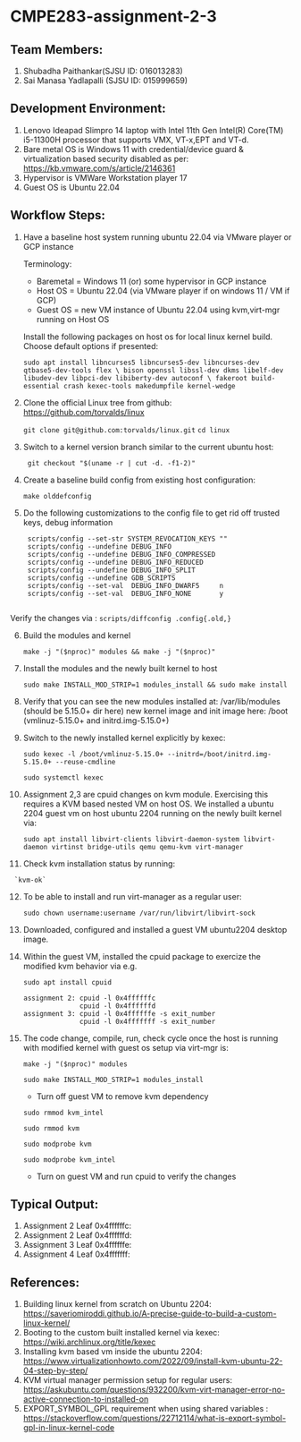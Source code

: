 # CMPE283-assignment-2-3
## Team Members:
1. Shubadha Paithankar(SJSU ID: 016013283)
2. Sai Manasa Yadlapalli (SJSU ID: 015999659)

## Development Environment:
  1. Lenovo Ideapad Slimpro 14 laptop with Intel 11th Gen Intel(R) Core(TM) i5-11300H processor that supports VMX, VT-x,EPT and VT-d.
  2. Bare metal OS is Windows 11 with credential/device guard & virtualization based security disabled as per: https://kb.vmware.com/s/article/2146361
  3. Hypervisor is VMWare Workstation player 17
  4. Guest OS is Ubuntu 22.04

## Workflow Steps:
  1. Have a baseline host system running ubuntu 22.04 via VMware player or GCP instance
      
      Terminology:
      
     * Baremetal = Windows 11 (or) some hypervisor in GCP instance
     * Host OS   = Ubuntu 22.04 (via VMware player if on windows 11 / VM if GCP)
     * Guest OS  = new VM instance of Ubuntu 22.04 using kvm,virt-mgr running on Host OS
      
      Install the following packages on host os for local linux kernel build. Choose default options if presented:
      
      `sudo apt install libncurses5 libncurses5-dev libncurses-dev qtbase5-dev-tools flex \
      bison openssl libssl-dev dkms libelf-dev libudev-dev libpci-dev libiberty-dev autoconf \
      fakeroot build-essential crash kexec-tools makedumpfile kernel-wedge`

      
  2. Clone the official Linux tree from github: https://github.com/torvalds/linux
  
      `git clone git@github.com:torvalds/linux.git`
      `cd linux`
  
  3. Switch to a kernel version branch similar to the current ubuntu host:
  
     ` git checkout "$(uname -r | cut -d. -f1-2)"`
  
  4. Create a baseline build config from existing host configuration:
  
      `make olddefconfig`
      
  5. Do the following customizations to the config file to get rid off trusted keys, debug information
     ``` scripts/config --set-str SYSTEM_TRUSTED_KEYS ""
      scripts/config --set-str SYSTEM_REVOCATION_KEYS ""
      scripts/config --undefine DEBUG_INFO
      scripts/config --undefine DEBUG_INFO_COMPRESSED
      scripts/config --undefine DEBUG_INFO_REDUCED
      scripts/config --undefine DEBUG_INFO_SPLIT
      scripts/config --undefine GDB_SCRIPTS
      scripts/config --set-val  DEBUG_INFO_DWARF5     n
      scripts/config --set-val  DEBUG_INFO_NONE       y
      
  Verify the changes via : `scripts/diffconfig .config{.old,}`
      
  6. Build the modules and kernel
  
      `make -j "($nproc)" modules && make -j "($nproc)"`
  
  7. Install the modules and the newly built kernel to host
  
      `sudo make INSTALL_MOD_STRIP=1 modules_install && sudo make install`
      
  8. Verify that you can see the new modules installed at: /var/lib/modules (should be 5.15.0+ dir here)
     new kernel image and init image here: /boot  (vmlinuz-5.15.0+ and initrd.img-5.15.0+)
     
  9. Switch to the newly installed kernel explicitly by kexec:
  
     `sudo kexec -l /boot/vmlinuz-5.15.0+ --initrd=/boot/initrd.img-5.15.0+ --reuse-cmdline`
     
     `sudo systemctl kexec`
  
  10. Assignment 2,3 are cpuid changes on kvm module. Exercising this requires a KVM based nested VM on host OS.
      We installed a ubuntu 2204 guest vm on host ubuntu 2204 running on the newly built kernel via:
      
      `sudo apt install libvirt-clients libvirt-daemon-system libvirt-daemon virtinst bridge-utils qemu qemu-kvm virt-manager`
      
  11. Check kvm installation status by running:
  
     `kvm-ok`
  
  12. To be able to install and run virt-manager as a regular user:
  
      `sudo chown username:username /var/run/libvirt/libvirt-sock`
      
  13. Downloaded, configured and installed a guest VM ubuntu2204 desktop image.
  
  14. Within the guest VM, installed the cpuid package to exercize the modified kvm behavior via e.g.
  
      `sudo apt install cpuid`
      ```
      assignment 2: cpuid -l 0x4ffffffc
                    cpuid -l 0x4ffffffd
      assignment 3: cpuid -l 0x4ffffffe -s exit_number
                    cpuid -l 0x4fffffff -s exit_number

  15. The code change, compile, run, check cycle once the host is running with modified kernel with guest os setup via virt-mgr is:
      
      `make -j "($nproc)" modules`
      
      `sudo make INSTALL_MOD_STRIP=1 modules_install`
      
      * Turn off guest VM to remove kvm dependency
      
      `sudo rmmod kvm_intel`
      
      `sudo rmmod kvm`
      
      `sudo modprobe kvm`
      
      `sudo modprobe kvm_intel`
      
      * Turn on guest VM and run cpuid to verify the changes
      

## Typical Output:
1. Assignment 2 Leaf 0x4ffffffc:
2. Assignment 2 Leaf 0x4ffffffd:
3. Assignment 3 Leaf 0x4ffffffe:
4. Assignment 4 Leaf 0x4fffffff:

## References: 
1. Building linux kernel from scratch on Ubuntu 2204: https://saveriomiroddi.github.io/A-precise-guide-to-build-a-custom-linux-kernel/
2. Booting to the custom built installed kernel via kexec: https://wiki.archlinux.org/title/kexec
3. Installing kvm based vm inside the ubuntu 2204: https://www.virtualizationhowto.com/2022/09/install-kvm-ubuntu-22-04-step-by-step/
4. KVM virtual manager permission setup for regular users: https://askubuntu.com/questions/932200/kvm-virt-manager-error-no-active-connection-to-installed-on
5. EXPORT_SYMBOL_GPL requirement when using shared variables : https://stackoverflow.com/questions/22712114/what-is-export-symbol-gpl-in-linux-kernel-code
